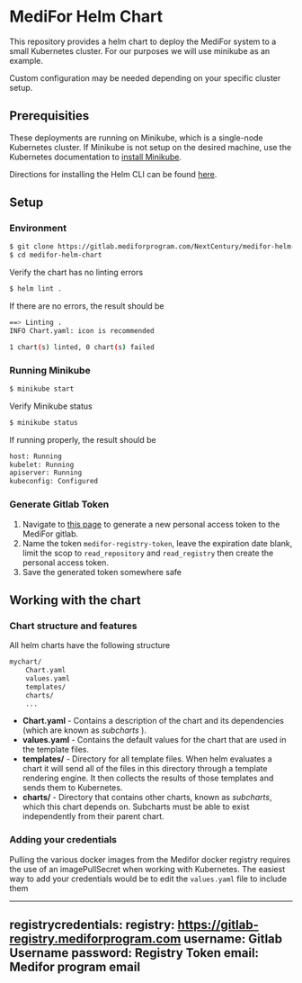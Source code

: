 # MediFor Helm Chart

This repository provides a helm chart to deploy the MediFor system to a small Kubernetes cluster. 
For our purposes we will use minikube as an example.

Custom configuration may be needed depending on your specific cluster setup.

## Prerequisities 

These deployments are running on Minikube, which is a single-node Kubernetes cluster.
If Minikube is not setup on the desired machine, use the Kubernetes documentation
to [install Minikube](https://kubernetes.io/docs/tasks/tools/install-minikube/).

Directions for installing the Helm CLI can be found [here](https://helm.sh/docs/intro/install/).


## Setup
### Environment
```bash
$ git clone https://gitlab.mediforprogram.com/NextCentury/medifor-helm-chart
$ cd medifor-helm-chart
```
Verify the chart has no linting errors
```bash
$ helm lint .
```
If there are no errors, the result should be
```bash
==> Linting .
INFO Chart.yaml: icon is recommended

1 chart(s) linted, 0 chart(s) failed
```

### Running Minikube
```bash
$ minikube start
```
Verify Minikube status
```bash
$ minikube status
```
If running properly, the result should be
```bash
host: Running
kubelet: Running
apiserver: Running
kubeconfig: Configured
```

### Generate Gitlab Token
1.  Navigate to [this page](https://gitlab.mediforprogram.com/profile/personal_access_tokens) to generate a new personal
access token to the MediFor gitlab.
2. Name the token `medifor-registry-token`, leave the expiration date blank, limit the
scop to `read_repository` and `read_registry` then create the personal access token.
3. Save the generated token somewhere safe 

## Working with the chart
### Chart structure and features
All helm charts have the following structure
```bash
mychart/
    Chart.yaml
    values.yaml
    templates/
    charts/
    ...
```
- **Chart.yaml** - Contains a description of the chart and its dependencies (which are known as *subcharts* ).
- **values.yaml** - Contains the default values for the chart that are used in the template files.
- **templates/** - Directory for all template files. When helm evaluates a chart it will send all of the files in this directory
                     through a template rendering engine. It then collects the results of those templates and sends them to Kubernetes.
- **charts/** - Directory that contains other charts, known as *subcharts*, which this chart depends on. Subcharts must be able to exist independently
                  from their parent chart.

### Adding your credentials
Pulling the various docker images from the Medifor docker registry requires the use of an imagePullSecret when working with Kubernetes. The easiest way to add
your credentials would be to edit the `values.yaml` file to include them

---
registrycredentials:
  registry: https://gitlab-registry.mediforprogram.com
  username: Gitlab Username
  password: Registry Token
  email: Medifor program email
---